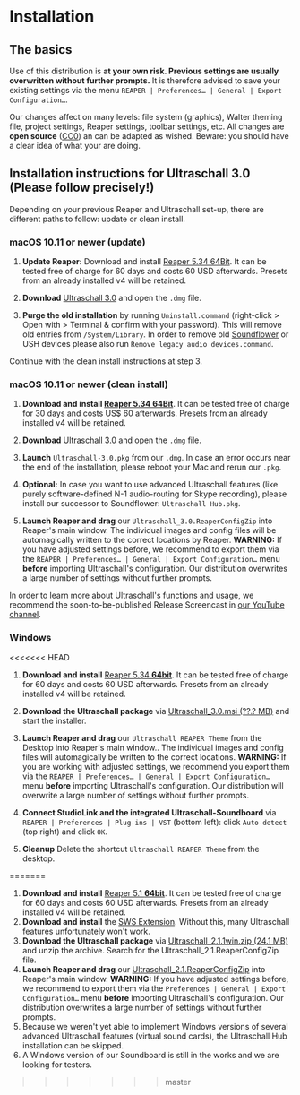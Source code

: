# Installation

## The basics

Use of this distribution is **at your own risk. Previous settings are usually overwritten without further prompts.** It is therefore advised to save your existing settings via the menu `REAPER | Preferences… | General | Export Configuration…`.

Our changes affect on many levels: file system (graphics), Walter theming file, project settings, Reaper settings, toolbar settings, etc. All changes are **open source** ([CC0](https://creativecommons.org/about/cc0)) an can be adapted as wished. Beware: you should have a clear idea of what your are doing.

## Installation instructions for Ultraschall 3.0 (Please follow precisely!)

Depending on your previous Reaper and Ultraschall set-up, there are different paths to follow: update or clean install.

### macOS 10.11 or newer (update)

1. **Update Reaper:** Download and install [Reaper 5.34 64Bit](http://www.reaper.fm/download.php). It can be tested free of charge for 60 days and costs 60 USD afterwards. Presets from an already installed v4 will be retained.

2. **Download** [Ultraschall 3.0](http://url.ultraschall-podcast.de/us30) and open the `.dmg` file.

3. **Purge the old installation** by running `Uninstall.command` (right-click > Open with > Terminal & confirm with your password). This will remove old entries from `/System/Library`. In order to remove old [Soundflower](https://rogueamoeba.com/freebies/soundflower/) or USH devices please also run `Remove legacy audio devices.command`.

Continue with the clean install instructions at step 3.

### macOS 10.11 or newer (clean install)

1. **Download and install [Reaper 5.34 64Bit](http://www.reaper.fm/download.php)**. It can be tested free of charge for 30 days and costs US$ 60 afterwards. Presets from an already installed v4 will be retained.

2. **Download** [Ultraschall 3.0](http://url.ultraschall-podcast.de/us30) and open the `.dmg` file.

3. **Launch** `Ultraschall-3.0.pkg` from our `.dmg`. In case an error occurs near the end of the installation, please reboot your Mac and rerun our `.pkg`.

4. **Optional:** In case you want to use advanced Ultraschall features (like purely software-defined N-1 audio-routing for Skype recording), please install our successor to Soundflower: `Ultraschall Hub.pkg`.

5. **Launch Reaper and drag** our `Ultraschall_3.0.ReaperConfigZip` into Reaper's main window. The individual images and config files will be automagically written to the correct locations by Reaper. **WARNING:** If you have adjusted settings before, we recommend to export them via the `REAPER | Preferences… | General | Export Configuration…` menu **before** importing Ultraschall's configuration. Our distribution overwrites a large number of settings without further prompts.

In order to learn more about Ultraschall's functions and usage, we recommend the soon-to-be-published Release Screencast in [our YouTube channel](https://www.youtube.com/playlist?list=PLrHlJxVCzpcUF8e0pbt60uSK26JNxbFzG).

### Windows

<<<<<<< HEAD
1. **Download and install** [Reaper 5.34 **64bit**](http://www.reaper.fm/download.php). It can be tested free of charge for 60 days and costs 60 USD afterwards. Presets from an already installed v4 will be retained.

2. **Download the Ultraschall package** via [Ultraschall_3.0.msi (??.? MB)](http://url.ultraschall-podcast.de/us30win) and start the installer. 

3. **Launch Reaper and drag** our `Ultraschall REAPER Theme` from the Desktop into Reaper's main window.. The individual images and config files will automagically be written to the correct locations. **WARNING:** If you are working with adjusted settings, we recommend you export them via the `REAPER | Preferences… | General | Export Configuration…` menu **before** importing Ultraschall's configuration. Our distribution will overwrite a large number of settings without further prompts.

4. **Connect StudioLink and the integrated Ultraschall-Soundboard** via `REAPER | Preferences | Plug-ins | VST` (bottom left): click `Auto-detect` (top right) and click `OK`.

5. **Cleanup** Delete the shortcut `Ultraschall REAPER Theme` from the desktop.

=======
1. **Download and install** [Reaper 5.1 **64bit**](http://www.reaper.fm/download.php). It can be tested free of charge for 60 days and costs 60 USD afterwards. Presets from an already installed v4 will be retained.
2. **Download and install** the [SWS Extension](http://www.sws-extension.org/). Without this, many Ultraschall features unfortunately won't work.
3. **Download the Ultraschall package** via [Ultraschall_2.1.1win.zip (24.1 MB)](http://url.ultraschall-podcast.de/us21win) and unzip the archive. Search for the  Ultraschall_2.1.ReaperConfigZip file.
4. **Launch Reaper and drag** our [Ultraschall_2.1.ReaperConfigZip](http://url.ultraschall-podcast.de/us21win) into Reaper's main window. **WARNING:** If you have adjusted settings before, we recommend to export them via the `Preferences | General | Export Configuration…` menu **before** importing Ultraschall's configuration. Our distribution overwrites a large number of settings without further prompts.
5. Because we weren't yet able to implement Windows versions of several advanced Ultraschall features (virtual sound cards), the Ultraschall Hub installation can be skipped.
6. A Windows version of our Soundboard is still in the works and we are looking for testers.
>>>>>>> master

